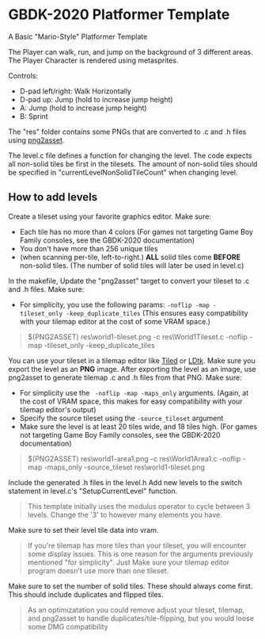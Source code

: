 # GBDK-2020 Platformer Template

A Basic "Mario-Style" Platformer Template

The Player can walk, run, and jump on the background of 3 different areas. The  Player Character is rendered using metasprites.

Controls:
  - D-pad left/right: Walk Horizontally
  - D-pad up:         Jump (hold to increase jump height)
  - A:                Jump (hold to increase jump height)
  - B:                Sprint

The "res" folder contains some PNGs that are converted to .c and .h files using [png2asset](https://gbdk-2020.github.io/gbdk-2020/docs/api/docs_toolchain_settings.html#png2asset-settings).

The level.c file defines a function for changing the level. The code expects all non-solid tiles be first in the tilesets. The amount of non-solid tiles should be specified in "currentLevelNonSolidTileCount" when changing level.

## How to add levels

Create a tileset using your favorite graphics editor. Make sure:
- Each tile has no more than 4 colors (For games not targeting Game Boy Family consoles, see the GBDK-2020 documentation)
- You don't have more than 256 unique tiles
- (when scanning per-tile, left-to-right.) **ALL** solid tiles come **BEFORE** non-solid tiles. (The number of solid tiles will later be used in level.c)

In the makefile, Update the "png2asset" target to convert your tileset to .c and .h files. Make sure:
- For simplicity, you use the following params: `-noflip -map -tileset_only -keep_duplicate_tiles` (This ensures easy compatibility with your tilemap editor at the cost of some VRAM space.)

> $(PNG2ASSET) res\world1-tileset.png -c res\World1Tileset.c -noflip -map -tileset_only -keep_duplicate_tiles

You can use your tileset in a tilemap editor like [Tiled](https://www.mapeditor.org/) or [LDtk](https://ldtk.io/).
Make sure you export the level as an **PNG** image.
After exporting the level as an image, use png2asset to generate tilemap .c and .h files from that PNG. Make sure:
- For simplicity use the ` -noflip -map -maps_only` arguments. (Again, at the cost of VRAM space, this makes for easy compatibility with your tilemap editor's output)
- Specify the source tileset using the `-source_tileset` argument
- Make sure the level is at least 20 tiles wide, and 18 tiles high. (For games not targeting Game Boy Family consoles, see the GBDK-2020 documentation)

> $(PNG2ASSET) res\world1-area1.png -c res\World1Area1.c -noflip -map -maps_only -source_tileset res\world1-tileset.png

Include the generated .h files in the level.h
Add new levels to the switch statement in level.c's "SetupCurrentLevel" function.

> This template initially uses the modulus operator to cycle between 3 levels. Change the '3' to however many elements you have.

Make sure to set their level tile data into vram.

> If you're tilemap has more tiles than your tileset, you will encounter some display issues. This is one reason for the arguments previously mentioned "for simplicity". Just Make sure your tilemap editor program doesn't use more than one tileset.

Make sure to set the number of solid tiles. These should always come first. This should include duplicates and flipped tiles.

> As an optimizatation you could remove adjust your tileset, tilemap, and png2asset to handle duplicates/tile-flipping, but you would loose some DMG compatibility